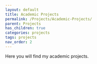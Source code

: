 ```yaml
---
layout: default
title: Academic Projects
permalink: /Projects/Academic-Projects/
parent: Projects
has_children: true
categories: projects
tags: projects
nav_order: 2
---
```


Here you will find my academic projects.